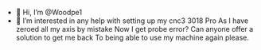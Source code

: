 - 👋 Hi, I’m @Woodpe1
- 👀 I’m interested in any help 
with setting up my cnc3 3018 Pro
As I have zeroed all my axis by mistake
Now I get probe error?
Can anyone offer a solution to get me back
To being able to use my machine again please.

<!---
Woodpe1/Woodpe1 is a ✨ special ✨ repository because its `README.md` (this file) appears on your GitHub profile.
You can click the Preview link to take a look at your changes.
--->
